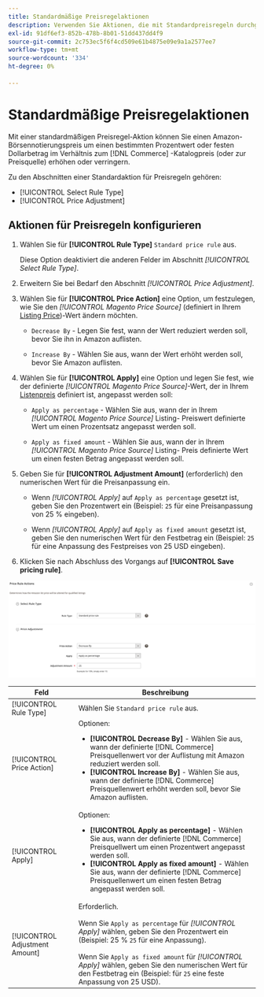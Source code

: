 ```yaml
---
title: Standardmäßige Preisregelaktionen
description: Verwenden Sie Aktionen, die mit Standardpreisregeln durchgeführt werden, um einen Amazon-Listingpreis im Verhältnis zum Commerce-Katalogpreis (oder zur Preisquelle) zu erhöhen oder zu senken.
exl-id: 91df6ef3-852b-478b-8b01-51dd437dd4f9
source-git-commit: 2c753ec5f6f4cd509e61b4875e09e9a1a2577ee7
workflow-type: tm+mt
source-wordcount: '334'
ht-degree: 0%

---
```


# Standardmäßige Preisregelaktionen

Mit einer standardmäßigen Preisregel-Aktion können Sie einen Amazon-Börsennotierungspreis um einen bestimmten Prozentwert oder festen Dollarbetrag im Verhältnis zum [!DNL Commerce] -Katalogpreis (oder zur Preisquelle) erhöhen oder verringern.

Zu den Abschnitten einer Standardaktion für Preisregeln gehören:

- [!UICONTROL Select Rule Type]
- [!UICONTROL Price Adjustment]

## Aktionen für Preisregeln konfigurieren

1. Wählen Sie für **[!UICONTROL Rule Type]** `Standard price rule` aus.

   Diese Option deaktiviert die anderen Felder im Abschnitt _[!UICONTROL Select Rule Type]_.

1. Erweitern Sie bei Bedarf den Abschnitt _[!UICONTROL Price Adjustment]_.

1. Wählen Sie für **[!UICONTROL Price Action]** eine Option, um festzulegen, wie Sie den *[!UICONTROL Magento Price Source]* (definiert in Ihrem [Listing Price](./listing-price.md))-Wert ändern möchten.

   - `Decrease By` - Legen Sie fest, wann der Wert reduziert werden soll, bevor Sie ihn in Amazon auflisten.

   - `Increase By` - Wählen Sie aus, wann der Wert erhöht werden soll, bevor Sie Amazon auflisten.

1. Wählen Sie für **[!UICONTROL Apply]** eine Option und legen Sie fest, wie der definierte *[!UICONTROL Magento Price Source]*-Wert, der in Ihrem [Listenpreis](./listing-price.md) definiert ist, angepasst werden soll:

   - `Apply as percentage` - Wählen Sie aus, wann der in Ihrem  *[!UICONTROL Magento Price Source]* Listing- [ ](./listing-price.md) Preiswert definierte Wert um einen Prozentsatz angepasst werden soll.

   - `Apply as fixed amount` - Wählen Sie aus, wann der in Ihrem  *[!UICONTROL Magento Price Source]* Listing- [ ](./listing-price.md) Preis definierte Wert um einen festen Betrag angepasst werden soll.

1. Geben Sie für **[!UICONTROL Adjustment Amount]** (erforderlich) den numerischen Wert für die Preisanpassung ein.

   - Wenn *[!UICONTROL Apply]* auf `Apply as percentage` gesetzt ist, geben Sie den Prozentwert ein (Beispiel: `25` für eine Preisanpassung von 25 % eingeben).

   - Wenn *[!UICONTROL Apply]* auf `Apply as fixed amount` gesetzt ist, geben Sie den numerischen Wert für den Festbetrag ein (Beispiel: `25` für eine Anpassung des Festpreises von 25 USD eingeben).

1. Klicken Sie nach Abschluss des Vorgangs auf **[!UICONTROL Save pricing rule]**.

![Standardpreisregel](assets/ob-price-rule-action-standard-example.png)

| Feld | Beschreibung |
|---|---|
| [!UICONTROL Rule Type] | Wählen Sie `Standard price rule` aus. |
| [!UICONTROL Price Action] | Optionen:<ul><li>**[!UICONTROL Decrease By]** - Wählen Sie aus, wann der definierte  [!DNL Commerce] Preisquellenwert vor der Auflistung mit Amazon reduziert werden soll.</li><li>**[!UICONTROL Increase By]** - Wählen Sie aus, wann der definierte  [!DNL Commerce] Preisquellenwert erhöht werden soll, bevor Sie Amazon auflisten.</li></ul> |
| [!UICONTROL Apply] | Optionen:<ul><li>**[!UICONTROL Apply as percentage]** - Wählen Sie aus, wann der definierte  [!DNL Commerce] Preisquellwert um einen Prozentwert angepasst werden soll.</li><li>**[!UICONTROL Apply as fixed amount]** - Wählen Sie aus, wann der definierte  [!DNL Commerce] Preisquellenwert um einen festen Betrag angepasst werden soll.</li></ul> |
| [!UICONTROL Adjustment Amount] | Erforderlich.<br><br>Wenn Sie  `Apply as percentage` für  *[!UICONTROL Apply]* wählen, geben Sie den Prozentwert ein (Beispiel: 25 %  `25` für eine Anpassung).<br><br>Wenn Sie  `Apply as fixed amount` für  *[!UICONTROL Apply]* wählen, geben Sie den numerischen Wert für den Festbetrag ein (Beispiel: für  `25` eine feste Anpassung von 25 USD). |
